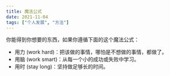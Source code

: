 ```yaml
---
title: 魔法公式
date: 2021-11-04
tags: ["个人发展", "方法"]
---
```


你能得到你想要的东西，如果你遵循下面的这个魔法公式：

- 用力 (work hard)：把该做的事情，哪怕是不想做的事情，都做了。
- 用脑 (work smart)：从每一个小的成功或失败中学习。
- 用时 (stay long)：坚持做足够长的时间。

